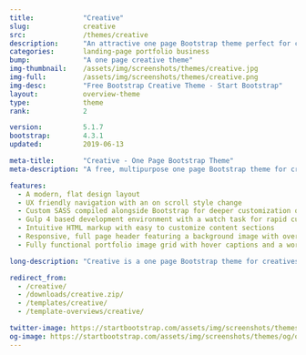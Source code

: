 ```yaml
---
title:            "Creative"
slug:             creative
src:              /themes/creative
description:      "An attractive one page Bootstrap theme perfect for creative portfolios and businesses"
categories:       landing-page portfolio business
bump:             "A one page creative theme"
img-thumbnail:    /assets/img/screenshots/themes/creative.jpg
img-full:         /assets/img/screenshots/themes/creative.png
img-desc:         "Free Bootstrap Creative Theme - Start Bootstrap"
layout:           overview-theme
type:             theme
rank:             2

version:          5.1.7
bootstrap:        4.3.1
updated:          2019-06-13

meta-title:       "Creative - One Page Bootstrap Theme"
meta-description: "A free, multipurpose one page Bootstrap theme for creatives, businesses, and more. All Start Bootstrap templates are free to download and open source."

features:
  - A modern, flat design layout
  - UX friendly navigation with an on scroll style change
  - Custom SASS compiled alongside Bootstrap for deeper customization options
  - Gulp 4 based development environment with a watch task for rapid custom development
  - Intuitive HTML markup with easy to customize content sections
  - Responsive, full page header featuring a background image with overlay and vertically centered content
  - Fully functional portfolio image grid with hover captions and a working lightbox gallery

long-description: "Creative is a one page Bootstrap theme for creatives, small businesses, and other multipurpose use. A modern, flat design style works in unison with rich features and plugins making this theme a great boilerplate for your next Bootstrap based project!"

redirect_from:
  - /creative/
  - /downloads/creative.zip/
  - /templates/creative/
  - /template-overviews/creative/

twitter-image: https://startbootstrap.com/assets/img/screenshots/themes/twitter/twitter-creative.png
og-image: https://startbootstrap.com/assets/img/screenshots/themes/og/og-creative.png
---
```


